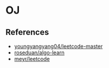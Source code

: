 # OJ

## References

- [youngyangyang04/leetcode-master](https://github.com/youngyangyang04/leetcode-master)
- [roseduan/algo-learn](https://github.com/roseduan/algo-learn)
- [meyr/leetcode](https://github.com/meyr/leetcode)
